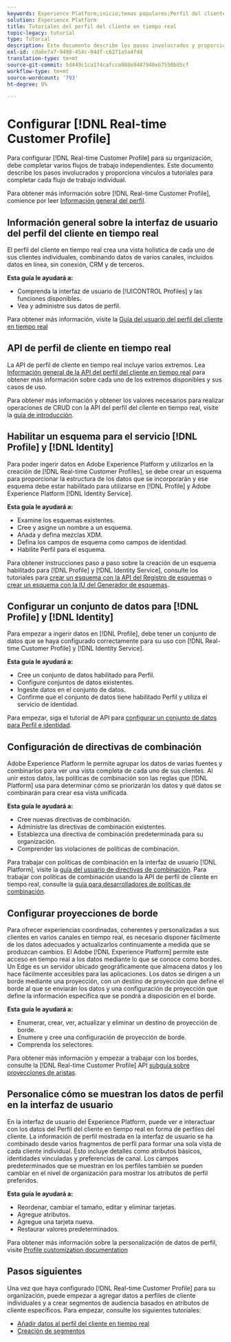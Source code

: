 ```yaml
---
keywords: Experience Platform;inicio;temas populares;Perfil del cliente en tiempo real;Servicio de identidad;
solution: Experience Platform
title: Tutoriales del perfil del cliente en tiempo real
topic-legacy: tutorial
type: Tutorial
description: Este documento describe los pasos involucrados y proporciona vínculos a tutoriales para completar cada flujo de trabajo individual.
exl-id: cda6e7a7-9498-454c-94df-c6271a5a4fd4
translation-type: tm+mt
source-git-commit: 5d449c1ca174cafcca988e9487940eb7550bd5cf
workflow-type: tm+mt
source-wordcount: '793'
ht-degree: 0%

---
```


# Configurar [!DNL Real-time Customer Profile]

Para configurar [!DNL Real-time Customer Profile] para su organización, debe completar varios flujos de trabajo independientes. Este documento describe los pasos involucrados y proporciona vínculos a tutoriales para completar cada flujo de trabajo individual.

Para obtener más información sobre [!DNL Real-time Customer Profile], comience por leer [Información general del perfil](../profile/home.md).

## Información general sobre la interfaz de usuario del perfil del cliente en tiempo real

El perfil del cliente en tiempo real crea una vista holística de cada uno de sus clientes individuales, combinando datos de varios canales, incluidos datos en línea, sin conexión, CRM y de terceros.

**Esta guía le ayudará a:**
- Comprenda la interfaz de usuario de [!UICONTROL Profiles] y las funciones disponibles.
- Vea y administre sus datos de perfil.

Para obtener más información, visite la [Guía del usuario del perfil del cliente en tiempo real](../profile/ui/user-guide.md)

## API de perfil de cliente en tiempo real

La API de perfil de cliente en tiempo real incluye varios extremos. Lea [Información general de la API del perfil del cliente en tiempo real](../profile/api/overview.md) para obtener más información sobre cada uno de los extremos disponibles y sus casos de uso.

Para obtener más información y obtener los valores necesarios para realizar operaciones de CRUD con la API del perfil del cliente en tiempo real, visite la [guía de introducción](../profile/api/getting-started.md).

## Habilitar un esquema para el servicio [!DNL Profile] y [!DNL Identity]

Para poder ingerir datos en Adobe Experience Platform y utilizarlos en la creación de [!DNL Real-time Customer Profiles], se debe crear un esquema para proporcionar la estructura de los datos que se incorporarán y ese esquema debe estar habilitado para utilizarse en [!DNL Profile] y Adobe Experience Platform [!DNL Identity Service].

**Esta guía le ayudará a:**
- Examine los esquemas existentes.
- Cree y asigne un nombre a un esquema.
- Añada y defina mezclas XDM.
- Defina los campos de esquema como campos de identidad.
- Habilite Perfil para el esquema.

Para obtener instrucciones paso a paso sobre la creación de un esquema habilitado para [!DNL Profile] y [!DNL Identity Service], consulte los tutoriales para [crear un esquema con la API del Registro de esquemas](../xdm/tutorials/create-schema-api.md) o [crear un esquema con la IU del Generador de esquemas](../xdm/tutorials/create-schema-ui.md).

## Configurar un conjunto de datos para [!DNL Profile] y [!DNL Identity]

Para empezar a ingerir datos en [!DNL Profile], debe tener un conjunto de datos que se haya configurado correctamente para su uso con [!DNL Real-time Customer Profile] y [!DNL Identity Service].

**Esta guía le ayudará a:**
- Cree un conjunto de datos habilitado para Perfil.
- Configure conjuntos de datos existentes.
- Ingeste datos en el conjunto de datos.
- Confirme que el conjunto de datos tiene habilitado Perfil y utiliza el servicio de identidad.

Para empezar, siga el tutorial de API para [configurar un conjunto de datos para Perfil e identidad](../profile/tutorials/dataset-configuration.md).

## Configuración de directivas de combinación

Adobe Experience Platform le permite agrupar los datos de varias fuentes y combinarlos para ver una vista completa de cada uno de sus clientes. Al unir estos datos, las políticas de combinación son las reglas que [!DNL Platform] usa para determinar cómo se priorizarán los datos y qué datos se combinarán para crear esa vista unificada.

**Esta guía le ayudará a:**
- Cree nuevas directivas de combinación.
- Administre las directivas de combinación existentes.
- Establezca una directiva de combinación predeterminada para su organización.
- Comprender las violaciones de políticas de combinación.

Para trabajar con políticas de combinación en la interfaz de usuario [!DNL Platform], visite la [guía del usuario de directivas de combinación](../profile/ui/merge-policies.md). Para trabajar con políticas de combinación usando la API de perfil de cliente en tiempo real, consulte la [guía para desarrolladores de políticas de combinación](../profile/api/merge-policies.md).

## Configurar proyecciones de borde

Para ofrecer experiencias coordinadas, coherentes y personalizadas a sus clientes en varios canales en tiempo real, es necesario disponer fácilmente de los datos adecuados y actualizarlos continuamente a medida que se produzcan cambios. El Adobe [!DNL Experience Platform] permite este acceso en tiempo real a los datos mediante lo que se conoce como bordes. Un Edge es un servidor ubicado geográficamente que almacena datos y los hace fácilmente accesibles para las aplicaciones. Los datos se dirigen a un borde mediante una proyección, con un destino de proyección que define el borde al que se enviarán los datos y una configuración de proyección que define la información específica que se pondrá a disposición en el borde.

**Esta guía le ayudará a:**
- Enumerar, crear, ver, actualizar y eliminar un destino de proyección de borde.
- Enumere y cree una configuración de proyección de borde.
- Comprenda los selectores.

Para obtener más información y empezar a trabajar con los bordes, consulte la [!DNL Real-time Customer Profile] API [subguía sobre proyecciones de aristas](../profile/api/edge-projections.md).

## Personalice cómo se muestran los datos de perfil en la interfaz de usuario

En la interfaz de usuario del Experience Platform, puede ver e interactuar con los datos del Perfil del cliente en tiempo real en forma de perfiles del cliente. La información de perfil mostrada en la interfaz de usuario se ha combinado desde varios fragmentos de perfil para formar una sola vista de cada cliente individual. Esto incluye detalles como atributos básicos, identidades vinculadas y preferencias de canal. Los campos predeterminados que se muestran en los perfiles también se pueden cambiar en el nivel de organización para mostrar los atributos de perfil preferidos.

**Esta guía le ayudará a:**
- Reordenar, cambiar el tamaño, editar y eliminar tarjetas.
- Agregue atributos.
- Agregue una tarjeta nueva.
- Restaurar valores predeterminados.

Para obtener más información sobre la personalización de datos de perfil, visite [Profile customization documentation](../profile/ui/profile-customization.md)

## Pasos siguientes

Una vez que haya configurado [!DNL Real-time Customer Profile] para su organización, puede empezar a agregar datos a perfiles de cliente individuales y a crear segmentos de audiencia basados en atributos de cliente específicos. Para empezar, consulte los siguientes tutoriales:

- [Añadir datos al perfil del cliente en tiempo real](../profile/tutorials/add-profile-data.md)
- [Creación de segmentos](../segmentation/tutorials/create-a-segment.md)
